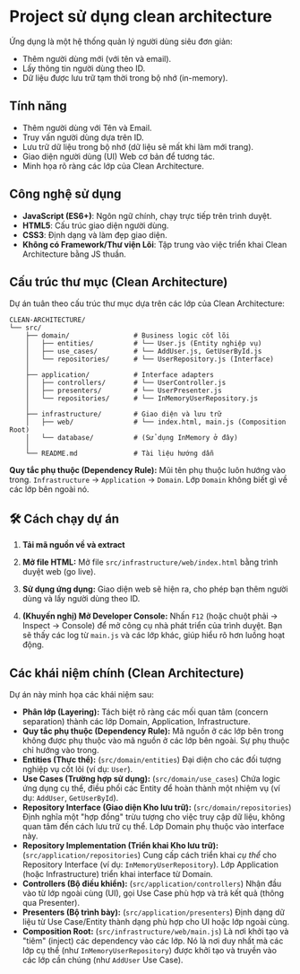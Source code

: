 ﻿# Project sử dụng clean architecture

Ứng dụng là một hệ thống quản lý người dùng siêu đơn giản:
*   Thêm người dùng mới (với tên và email).
*   Lấy thông tin người dùng theo ID.
*   Dữ liệu được lưu trữ tạm thời trong bộ nhớ (in-memory).

## Tính năng

*   Thêm người dùng với Tên và Email.
*   Truy vấn người dùng dựa trên ID.
*   Lưu trữ dữ liệu trong bộ nhớ (dữ liệu sẽ mất khi làm mới trang).
*   Giao diện người dùng (UI) Web cơ bản để tương tác.
*   Minh họa rõ ràng các lớp của Clean Architecture.

## Công nghệ sử dụng

*   **JavaScript (ES6+)**: Ngôn ngữ chính, chạy trực tiếp trên trình duyệt.
*   **HTML5**: Cấu trúc giao diện người dùng.
*   **CSS3**: Định dạng và làm đẹp giao diện.
*   **Không có Framework/Thư viện Lõi**: Tập trung vào việc triển khai Clean Architecture bằng JS thuần.

## Cấu trúc thư mục (Clean Architecture)

Dự án tuân theo cấu trúc thư mục dựa trên các lớp của Clean Architecture:


```
CLEAN-ARCHITECTURE/
└── src/
    ├── domain/                # Business logic cốt lõi
    │   ├── entities/          # └── User.js (Entity nghiệp vụ)
    │   ├── use_cases/         # └── AddUser.js, GetUserById.js
    │   └── repositories/      # └── UserRepository.js (Interface)
    │
    ├── application/           # Interface adapters
    │   ├── controllers/       # └── UserController.js
    │   ├── presenters/        # └── UserPresenter.js
    │   └── repositories/      # └── InMemoryUserRepository.js
    │
    ├── infrastructure/        # Giao diện và lưu trữ
    │   ├── web/               # └── index.html, main.js (Composition Root)
    │   └── database/          # (Sử dụng InMemory ở đây)
    │
    └── README.md              # Tài liệu hướng dẫn
```


**Quy tắc phụ thuộc (Dependency Rule):** Mũi tên phụ thuộc luôn hướng vào trong.
`Infrastructure` -> `Application` -> `Domain`. Lớp `Domain` không biết gì về các lớp bên ngoài nó.

## 🛠️ Cách chạy dự án

1.  **Tải mã nguồn về và extract**

2.  **Mở file HTML:**
    Mở file `src/infrastructure/web/index.html` bằng trình duyệt web (go live).

3.  **Sử dụng ứng dụng:**
    Giao diện web sẽ hiện ra, cho phép bạn thêm người dùng và lấy người dùng theo ID.

4.  **(Khuyến nghị) Mở Developer Console:**
    Nhấn `F12` (hoặc chuột phải -> Inspect -> Console) để mở công cụ nhà phát triển của trình duyệt. Bạn sẽ thấy các log từ `main.js` và các lớp khác, giúp hiểu rõ hơn luồng hoạt động.

## Các khái niệm chính (Clean Architecture)

Dự án này minh họa các khái niệm sau:

*   **Phân lớp (Layering):** Tách biệt rõ ràng các mối quan tâm (concern separation) thành các lớp Domain, Application, Infrastructure.
*   **Quy tắc phụ thuộc (Dependency Rule):** Mã nguồn ở các lớp bên trong không được phụ thuộc vào mã nguồn ở các lớp bên ngoài. Sự phụ thuộc chỉ hướng vào trong.
*   **Entities (Thực thể):** (`src/domain/entities`) Đại diện cho các đối tượng nghiệp vụ cốt lõi (ví dụ: `User`).
*   **Use Cases (Trường hợp sử dụng):** (`src/domain/use_cases`) Chứa logic ứng dụng cụ thể, điều phối các Entity để hoàn thành một nhiệm vụ (ví dụ: `AddUser`, `GetUserById`).
*   **Repository Interface (Giao diện Kho lưu trữ):** (`src/domain/repositories`) Định nghĩa một "hợp đồng" trừu tượng cho việc truy cập dữ liệu, không quan tâm đến cách lưu trữ cụ thể. Lớp Domain phụ thuộc vào interface này.
*   **Repository Implementation (Triển khai Kho lưu trữ):** (`src/application/repositories`) Cung cấp cách triển khai *cụ thể* cho Repository Interface (ví dụ: `InMemoryUserRepository`). Lớp Application (hoặc Infrastructure) triển khai interface từ Domain.
*   **Controllers (Bộ điều khiển):** (`src/application/controllers`) Nhận đầu vào từ lớp ngoài cùng (UI), gọi Use Case phù hợp và trả kết quả (thông qua Presenter).
*   **Presenters (Bộ trình bày):** (`src/application/presenters`) Định dạng dữ liệu từ Use Case/Entity thành dạng phù hợp cho UI hoặc lớp ngoài cùng.
*   **Composition Root:** (`src/infrastructure/web/main.js`) Là nơi khởi tạo và "tiêm" (inject) các dependency vào các lớp. Nó là nơi duy nhất mà các lớp cụ thể (như `InMemoryUserRepository`) được khởi tạo và truyền vào các lớp cần chúng (như `AddUser` Use Case).


